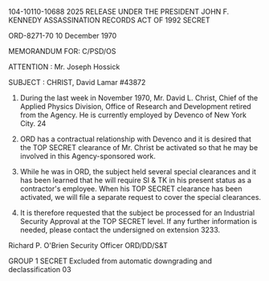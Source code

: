 104-10110-10688
2025 RELEASE UNDER THE PRESIDENT JOHN F. KENNEDY ASSASSINATION RECORDS ACT OF 1992
SECRET

ORD-8271-70
10 December 1970

MEMORANDUM FOR: C/PSD/OS

ATTENTION : Mr. Joseph Hossick

SUBJECT : CHRIST, David Lamar #43872

1. During the last week in November 1970, Mr. David L. Christ,
Chief of the Applied Physics Division, Office of Research and
Development retired from the Agency. He is currently employed by
Devenco of New York City.
24
2. ORD has a contractual relationship with Devenco and it is
desired that the TOP SECRET clearance of Mr. Christ be activated so
that he may be involved in this Agency-sponsored work.

3. While he was in ORD, the subject held several special
clearances and it has been learned that he will require SI & TK in
his present status as a contractor's employee. When his TOP SECRET
clearance has been activated, we will file a separate request to
cover the special clearances.

4. It is therefore requested that the subject be processed for
an Industrial Security Approval at the TOP SECRET level. If any
further information is needed, please contact the undersigned on
extension 3233.

Richard P. O'Brien
Security Officer
ORD/DD/S&T

GROUP 1
SECRET Excluded from automatic
downgrading and
declassification
03
